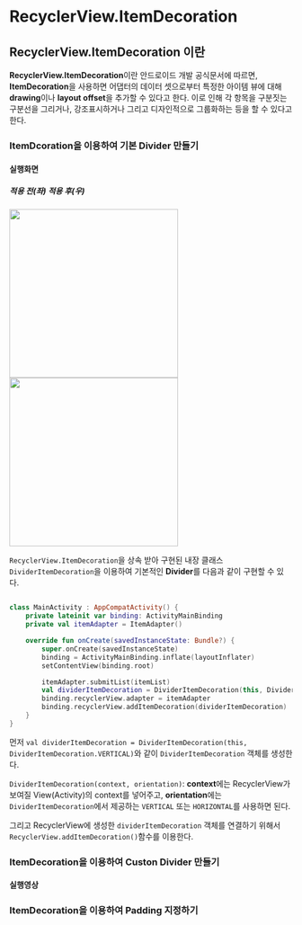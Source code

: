 # RecyclerView.ItemDecoration

## RecyclerView.ItemDecoration 이란
**RecyclerView.ItemDecoration**이란 안드로이드 개발 공식문서에 따르면, 
**ItemDecoration**을 사용하면 어댑터의 데이터 셋으로부터 특정한 아이템 뷰에 대해 **drawing**이나 **layout offset**을 추가할 수 있다고 한다.
이로 인해 각 항목을 구분짓는 구분선을 그리거나, 강조표시하거나 그리고 디자인적으로 그룹화하는 등을 할 수 있다고 한다.

### ItemDcoration을 이용하여 기본 Divider 만들기
#### 실행화면
##### 적용 전(좌) 적용 후(우)

<p>
<img src="https://user-images.githubusercontent.com/40654227/188630330-2c5a8b92-42bf-4125-a3f0-f1223fe025c1.png" width=300 align='left'/>
<img src="https://user-images.githubusercontent.com/40654227/188630668-ea4f37d8-00ab-48b1-a16f-121f9c0efd27.png" width=300 align='center'/>
</p>


  
`RecyclerView.ItemDecoration`을 상속 받아 구현된 내장 클래스 `DividerItemDecoration`을 이용하여 기본적인 **Divider**를 다음과 같이 구현할 수 있다.

``` kotlin

class MainActivity : AppCompatActivity() {
    private lateinit var binding: ActivityMainBinding
    private val itemAdapter = ItemAdapter()

    override fun onCreate(savedInstanceState: Bundle?) {
        super.onCreate(savedInstanceState)
        binding = ActivityMainBinding.inflate(layoutInflater)
        setContentView(binding.root)

        itemAdapter.submitList(itemList)
        val dividerItemDecoration = DividerItemDecoration(this, DividerItemDecoration.VERTICAL)
        binding.recyclerView.adapter = itemAdapter
        binding.recyclerView.addItemDecoration(dividerItemDecoration)
    }
}
```

먼저 `val dividerItemDecoration = DividerItemDecoration(this, DividerItemDecoration.VERTICAL)`와 같이 `DividerItemDecoration` 객체를 생성한다.

`DividerItemDecoration(context, orientation)`: **context**에는 RecyclerView가 보여질 View(Activity)의 context를 넣어주고, **orientation**에는 `DividerItemDecoration`에서 제공하는 `VERTICAL` 또는 `HORIZONTAL`를 사용하면 된다.

그리고 RecyclerView에 생성한 `dividerItemDecoration` 객체를 연결하기 위해서 `RecyclerView.addItemDecoration()`함수를 이용한다.

  

### ItemDecoration을 이용하여 Custon Divider 만들기
#### 실행영상

### ItemDecoration을 이용하여 Padding 지정하기
